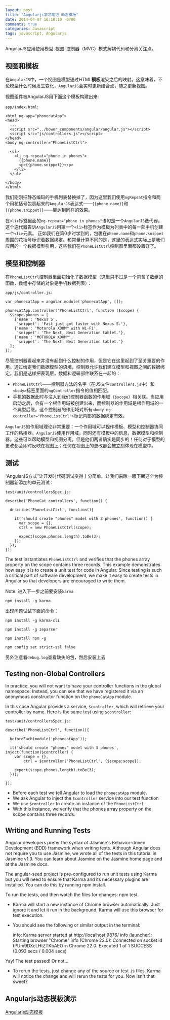 ```yaml
---
layout: post
title: "Angularjs学习笔记-动态模板"
date: 2014-04-07 16:10:10 -0700
comments: true
categories: Javascript
tags: javascript, Angularjs
---
```


AngularJS应用使用模型-视图-控制器（MVC）模式解耦代码和分离关注点。

## 视图和模板

在`AngularJS`中，一个视图是模型通过HTML**模板**渲染之后的映射。这意味着，不论模型什么时候发生变化，`AngularJS`会实时更新结合点，随之更新视图。

视图组件被AngularJS用下面这个模板构建出来:

`app/index.html`:

	<html ng-app="phonecatApp">
	<head>
	  ...
	  <script src="../bower_components/angular/angular.js"></script>
	  <script src="js/controllers.js"></script>
	</head>
	<body ng-controller="PhoneListCtrl">
	 
	  <ul>
	    <li ng-repeat="phone in phones">
	      {{phone.name}}
	      <p>{{phone.snippet}}</p>
	    </li>
	  </ul>
	 
	</body>
	</html>

我们刚刚把静态编码的手机列表替换掉了，因为这里我们使用`ngRepeat`指令和两个用花括号包裹起来的`AngularJS`表达式——`{{phone.name}}`和`{{phone.snippet}}`——能达到同样的效果。

在`<li>`标签里面的`ng-repeat="phone in phones"`语句是一个`AngularJS`迭代器。这个迭代器告诉`AngularJS`用第一个`<li>`标签作为模板为列表中的每一部手机创建一个`<li>`元素。
正如我们在第0步时学到的，包裹在`phone.name`和`phone.snippet`周围的花括号标识着数据绑定。和常量计算不同的是，这里的表达式实际上是我们应用的一个数据模型引用，这些我们在`PhoneListCtrl`控制器里面都设置好了。

## 模型和控制器

在`PhoneListCtrl`控制器里面初始化了数据模型（这里只不过是一个包含了数组的函数，数组中存储的对象是手机数据列表）：

`app/js/controller.js:`
 
	var phonecatApp = angular.module('phonecatApp', []);
	 
	phonecatApp.controller('PhoneListCtrl', function ($scope) {
	  $scope.phones = [
	    {'name': 'Nexus S',
	     'snippet': 'Fast just got faster with Nexus S.'},
	    {'name': 'Motorola XOOM™ with Wi-Fi',
	     'snippet': 'The Next, Next Generation tablet.'},
	    {'name': 'MOTOROLA XOOM™',
	     'snippet': 'The Next, Next Generation tablet.'}
	  ];
	});

尽管控制器看起来并没有起到什么控制的作用，但是它在这里起到了至关重要的作用。通过给定我们数据模型的语境，控制器允许我们建立模型和视图之间的数据绑定。我们是这样把表现层，数据和逻辑部件联系在一起的：

* `PhoneListCtrl`——控制器方法的名字（在JS文件`controllers.js`中）和`<body>`标签里面的`ngController`指令的值相匹配。
* 手机的数据此时与注入到我们控制器函数的作用域（`$scope`）相关联。当应用启动之后，会有一个根作用域被创建出来，而控制器的作用域是根作用域的一个典型后继。这个控制器的作用域对所有`<body ng-controller="PhoneListCtrl">`标记内部的数据绑定有效。

`AngularJS`的作用域理论非常重要：一个作用域可以视作模板、模型和控制器协同工作的粘接器。`AngularJS`使用作用域，同时还有模板中的信息，数据模型和控制器。这些可以帮助模型和视图分离，但是他们两者确实是同步的！任何对于模型的更改都会即时反映在视图上；任何在视图上的更改都会被立刻体现在模型中。	

## 测试

“AngularJS方式”让开发时代码测试变得十分简单。让我们来瞅一眼下面这个为控制器新添加的单元测试：

`test/unit/controllersSpec.js:`

	describe('PhoneCat controllers', function() {

	  describe('PhoneListCtrl', function(){

	    it('should create "phones" model with 3 phones', function() {
	      var scope = {},
	      ctrl = new PhoneListCtrl(scope);

	      expect(scope.phones.length).toBe(3);
	    });
	  });
	});

The test instantiates `PhoneListCtrl` and verifies that the phones array property on the scope contains three records. This example demonstrates how easy it is to create a unit test for code in Angular. Since testing is such a critical part of software development, we make it easy to create tests in Angular so that developers are encouraged to write them.

Note: 进入下一步之前要安装`karma`

	npm install -g karma

出现问题试试下面的命令：

	npm install -g karma-cli

	npm install -g zeparser

	npm install npm -g

	npm config set strict-ssl false

另外注意看`debug.log`查看缺失的包，然后安装上去	


## Testing non-Global Controllers

In practice, you will not want to have your controller functions in the global namespace. Instead, you can see that we have registered it via an anonymous constructor function on the `phoneCatApp` module.

In this case Angular provides a service, `$controller`, which will retrieve your controller by name. Here is the same test using `$controller`:

`test/unit/controllersSpec.js:`

	describe('PhoneListCtrl', function(){
	 
	  beforeEach(module('phonecatApp'));
	 
	  it('should create "phones" model with 3 phones', inject(function($controller) {
	    var scope = {},
	        ctrl = $controller('PhoneListCtrl', {$scope:scope});
	 
	    expect(scope.phones.length).toBe(3);
	  }));
	 
	});

* Before each test we tell Angular to load the `phonecatApp` module.
* We ask Angular to inject the `$controller` service into our test function
* We use `$controller` to create an instance of the `PhoneListCtrl`
* With this instance, we verify that the phones array property on the scope contains three records.	

## Writing and Running Tests

Angular developers prefer the syntax of Jasmine's Behavior-driven Development (BDD) framework when writing tests. Although Angular does not require you to use Jasmine, we wrote all of the tests in this tutorial in Jasmine v1.3. You can learn about Jasmine on the Jasmine home page and at the Jasmine docs.

The angular-seed project is pre-configured to run unit tests using Karma but you will need to ensure that Karma and its necessary plugins are installed. You can do this by running npm install.

To run the tests, and then watch the files for changes: npm test.

* Karma will start a new instance of Chrome browser automatically. Just ignore it and let it run in the background. Karma will use this browser for test execution.
* You should see the following or similar output in the terminal:

	info: Karma server started at http://localhost:9876/
	info (launcher): Starting  browser "Chrome"
	info (Chrome 22.0): Connected on socket id tPUm9DXcLHtZTKbAEO-n
	Chrome 22.0: Executed 1 of 1 SUCCESS (0.093 secs / 0.004 secs)

Yay! The test passed! Or not...

* To rerun the tests, just change any of the source or test .js files. Karma will notice the change and will rerun the tests for you. Now isn't that sweet?

## Angularjs动态模板演示

[Angularjs动态模板](/phonecat/step-2/app/)
